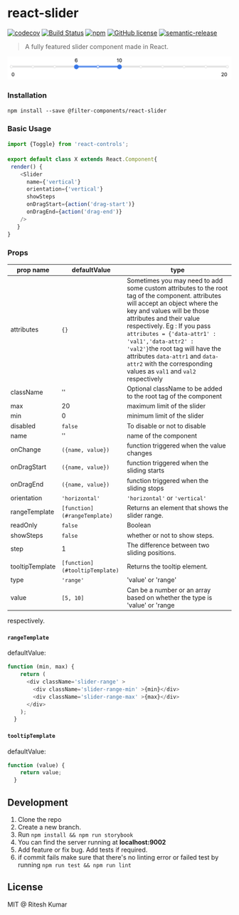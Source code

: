 # react-slider

[![codecov](https://codecov.io/gh/filter-components/react-slider/branch/master/graph/badge.svg)](https://codecov.io/gh/filter-components/react-slider)
[![Build Status](https://travis-ci.org/filter-components/react-slider.svg?branch=master)](https://travis-ci.org/filter-components/react-slider)
[![npm](https://img.shields.io/npm/v/react-slider.svg?maxAge=2592000)](https://github.com/filter-components/react-slider)
[![GitHub license](https://img.shields.io/badge/license-MIT-blue.svg)](https://raw.githubusercontent.com/filter-components/react-slider/master/LICENSE.md)
[![semantic-release](https://img.shields.io/badge/%20%20%F0%9F%93%A6%F0%9F%9A%80-semantic--release-e10079.svg)](https://github.com/semantic-release/semantic-release)

> A fully featured slider component made in React.


![](demo.png)


### Installation
```
npm install --save @filter-components/react-slider
```

### Basic Usage

```js
import {Toggle} from 'react-controls';

export default class X extends React.Component{
 render() {
    <Slider
      name={'vertical'}
      orientation={'vertical'}
      showSteps
      onDragStart={action('drag-start')}
      onDragEnd={action('drag-end')}
    />
   }
}
```


### Props

prop name | defaultValue | type
-------|------|------
attributes| `{}` |Sometimes you may need to add some custom attributes to the root tag of the component. attributes will accept an object where the key and values will be those attributes and their value respectively. Eg : If you pass `attributes = {'data-attr1' : 'val1','data-attr2' : 'val2'}`the root tag will have the attributes `data-attr1` and `data-attr2` with the corresponding values as `val1` and `val2` respectively
className| '' |Optional className to be added to the root tag of the component
max|20|maximum limit of the slider
min|0|minimum limit of the slider
disabled| `false` |To disable or not to disable
name|''|name of the component
onChange| `({name, value})` | function triggered when the value changes
onDragStart| `({name, value})` | function triggered when the sliding starts
onDragEnd| `({name, value})` | function triggered when the sliding stops
orientation|`'horizontal'`| `'horizontal'` or `'vertical'`
rangeTemplate|`[function](#rangeTemplate)`|Returns an element that shows the slider range.
readOnly|`false`| Boolean
showSteps|`false`| whether or not to show steps.
step|1|The difference between two sliding positions.
tooltipTemplate|`[function](#tooltipTemplate)`|Returns the tooltip element.
type|`'range'`| 'value' or 'range'
value| `[5, 10]` ️|Can be a number or an array based on whether the type is 'value' or 'range
 respectively.


#### `rangeTemplate`

defaultValue:
```js
function (min, max) {
    return (
      <div className='slider-range' >
        <div className='slider-range-min' >{min}</div>
        <div className='slider-range-max' >{max}</div>
      </div>
    );
  }
```

#### `tooltipTemplate`

defaultValue:
```js
function (value) {
    return value;
  }
```

## Development
1. Clone the repo
1. Create a new branch.
1. Run `npm install && npm run storybook`
1. You can find the server running at **localhost:9002**
1. Add feature or fix bug. Add tests if required.
1. if commit fails make sure that there's no linting error or failed test by running `npm run test && npm run lint`


## License
MIT @ Ritesh Kumar